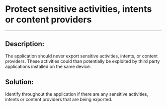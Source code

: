 # Protect sensitive activities, intents or content providers
-------

## Description:

The application should never export sensitive activities, intents, or content providers.
These activities could than potentially be exploited by third party applications installed
on the same device.

## Solution:

Identify throughout the application if there are any sensitive activities, intents or 
content providers that are being exported. 

